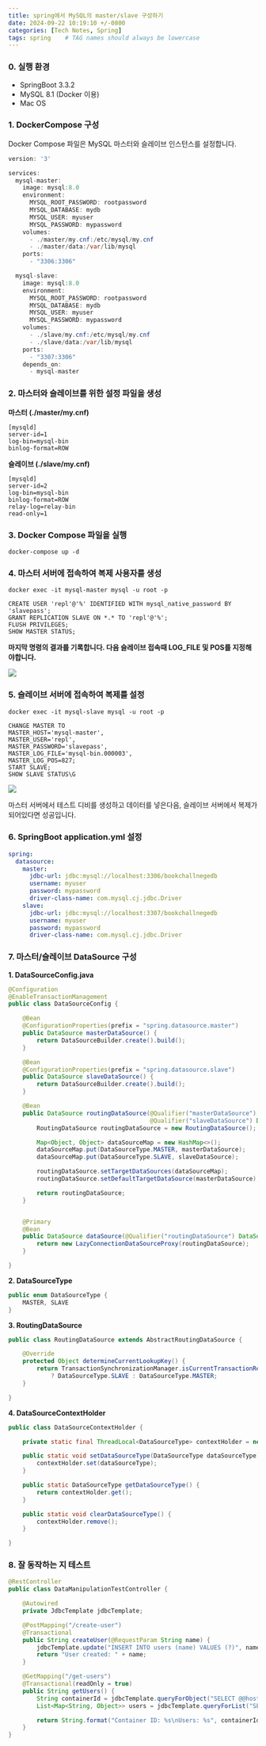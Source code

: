 ```yaml
---
title: spring에서 MySQL의 master/slave 구성하기
date: 2024-09-22 10:19:10 +/-0800
categories: [Tech Notes, Spring]
tags: spring    # TAG names should always be lowercase
---
```


### 0. 실행 환경

- SpringBoot 3.3.2
- MySQL 8.1 (Docker 이용)
- Mac OS

### 1. DockerCompose 구성

Docker Compose 파일은 MySQL 마스터와 슬레이브 인스턴스를 설정합니다.

```java
version: '3'

services:
  mysql-master:
    image: mysql:8.0
    environment:
      MYSQL_ROOT_PASSWORD: rootpassword
      MYSQL_DATABASE: mydb
      MYSQL_USER: myuser
      MYSQL_PASSWORD: mypassword
    volumes:
      - ./master/my.cnf:/etc/mysql/my.cnf
      - ./master/data:/var/lib/mysql
    ports:
      - "3306:3306"

  mysql-slave:
    image: mysql:8.0
    environment:
      MYSQL_ROOT_PASSWORD: rootpassword
      MYSQL_DATABASE: mydb
      MYSQL_USER: myuser
      MYSQL_PASSWORD: mypassword
    volumes:
      - ./slave/my.cnf:/etc/mysql/my.cnf
      - ./slave/data:/var/lib/mysql
    ports:
      - "3307:3306"
    depends_on:
      - mysql-master
```

### 2. 마스터와 슬레이브를 위한 설정 파일을 생성

**마스터 (./master/my.cnf)**

```text
[mysqld]
server-id=1
log-bin=mysql-bin
binlog-format=ROW
```

**슬레이브 (./slave/my.cnf)**

```text
[mysqld]
server-id=2
log-bin=mysql-bin
binlog-format=ROW
relay-log=relay-bin
read-only=1
```

### 3. Docker Compose 파일을 실행

```shell
docker-compose up -d
```

### 4. 마스터 서버에 접속하여 복제 사용자를 생성

```shell
docker exec -it mysql-master mysql -u root -p

CREATE USER 'repl'@'%' IDENTIFIED WITH mysql_native_password BY 'slavepass';
GRANT REPLICATION SLAVE ON *.* TO 'repl'@'%';
FLUSH PRIVILEGES;
SHOW MASTER STATUS;
```
**마지막 명령의 결과를 기록합니다. 다음 슬레이브 접속때 LOG_FILE 및 POS를 지정해야합니다.**

![](/assets/img/spring-replication/img.png)

### 5. 슬레이브 서버에 접속하여 복제를 설정

```shell
docker exec -it mysql-slave mysql -u root -p

CHANGE MASTER TO
MASTER_HOST='mysql-master',
MASTER_USER='repl',
MASTER_PASSWORD='slavepass',
MASTER_LOG_FILE='mysql-bin.000003',
MASTER_LOG_POS=827;
START SLAVE;
SHOW SLAVE STATUS\G
```

![](/assets/img/spring-replication/img_1.png)

마스터 서버에서 테스트 디비를 생성하고 데이터를 넣은다음, 슬레이브 서버에서 복제가 되어있다면 성공입니다. 

### 6. SpringBoot application.yml 설정

```yaml
spring:
  datasource:
    master:
      jdbc-url: jdbc:mysql://localhost:3306/bookchallnegedb
      username: myuser
      password: mypassword
      driver-class-name: com.mysql.cj.jdbc.Driver
    slave:
      jdbc-url: jdbc:mysql://localhost:3307/bookchallnegedb
      username: myuser
      password: mypassword
      driver-class-name: com.mysql.cj.jdbc.Driver
```

### 7. 마스터/슬레이브 DataSource 구성

**1. DataSourceConfig.java**

```java
@Configuration
@EnableTransactionManagement
public class DataSourceConfig {

    @Bean
    @ConfigurationProperties(prefix = "spring.datasource.master")
    public DataSource masterDataSource() {
        return DataSourceBuilder.create().build();
    }

    @Bean
    @ConfigurationProperties(prefix = "spring.datasource.slave")
    public DataSource slaveDataSource() {
        return DataSourceBuilder.create().build();
    }

    @Bean
    public DataSource routingDataSource(@Qualifier("masterDataSource") DataSource masterDataSource,
                                        @Qualifier("slaveDataSource") DataSource slaveDataSource) {
        RoutingDataSource routingDataSource = new RoutingDataSource();

        Map<Object, Object> dataSourceMap = new HashMap<>();
        dataSourceMap.put(DataSourceType.MASTER, masterDataSource);
        dataSourceMap.put(DataSourceType.SLAVE, slaveDataSource);

        routingDataSource.setTargetDataSources(dataSourceMap);
        routingDataSource.setDefaultTargetDataSource(masterDataSource);

        return routingDataSource;
    }


    @Primary
    @Bean
    public DataSource dataSource(@Qualifier("routingDataSource") DataSource routingDataSource) {
        return new LazyConnectionDataSourceProxy(routingDataSource);
    }

}
```

**2. DataSourceType**

```java
public enum DataSourceType {
    MASTER, SLAVE
}
```

**3. RoutingDataSource**

```java
public class RoutingDataSource extends AbstractRoutingDataSource {

    @Override
    protected Object determineCurrentLookupKey() {
        return TransactionSynchronizationManager.isCurrentTransactionReadOnly()
            ? DataSourceType.SLAVE : DataSourceType.MASTER;
    }

}
```
**4. DataSourceContextHolder**

```java
public class DataSourceContextHolder {

    private static final ThreadLocal<DataSourceType> contextHolder = new ThreadLocal<>();

    public static void setDataSourceType(DataSourceType dataSourceType) {
        contextHolder.set(dataSourceType);
    }

    public static DataSourceType getDataSourceType() {
        return contextHolder.get();
    }

    public static void clearDataSourceType() {
        contextHolder.remove();
    }

}
```

### 8. 잘 동작하는 지 테스트

```java
@RestController
public class DataManipulationTestController {

    @Autowired
    private JdbcTemplate jdbcTemplate;

    @PostMapping("/create-user")
    @Transactional
    public String createUser(@RequestParam String name) {
        jdbcTemplate.update("INSERT INTO users (name) VALUES (?)", name);
        return "User created: " + name;
    }

    @GetMapping("/get-users")
    @Transactional(readOnly = true)
    public String getUsers() {
        String containerId = jdbcTemplate.queryForObject("SELECT @@hostname", String.class); // 컨테이너아이디 확인해보기
        List<Map<String, Object>> users = jdbcTemplate.queryForList("SELECT * FROM users");

        return String.format("Container ID: %s\nUsers: %s", containerId, users.toString());
    }
}
```
